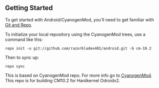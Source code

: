 Getting Started
---------------

To get started with Android/CyanogenMod, you'll need to get
familiar with [Git and Repo](http://source.android.com/source/using-repo.html).

To initialize your local repository using the CyanogenMod trees, use a command like this:

    repo init -u git://github.com/razorbladex401/android.git -b cm-10.2

Then to sync up:

    repo sync

This is based on CyanogenMod repo.  For more info go to [CyanogenMod](http://github.com/cyanogenmod).
This repo is for building CM10.2 for Hardkernel Odroidx2.
